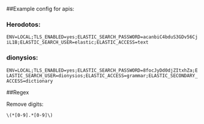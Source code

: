 ##Example config for apis:

### Herodotos:

`ENV=LOCAL;TLS_ENABLED=yes;ELASTIC_SEARCH_PASSWORD=acanbiC4bduS3GDv56CjiL1B;ELASTIC_SEARCH_USER=elastic;ELASTIC_ACCESS=text`

### dionysios:

`ENV=LOCAL;TLS_ENABLED=yes;ELASTIC_SEARCH_PASSWORD=8focJyDd0djZItxhZa;ELASTIC_SEARCH_USER=dionysios;ELASTIC_ACCESS=grammar;ELASTIC_SECONDARY_ACCESS=dictionary`

##Regex

Remove digits:

`\(*[0-9].*[0-9]\)`